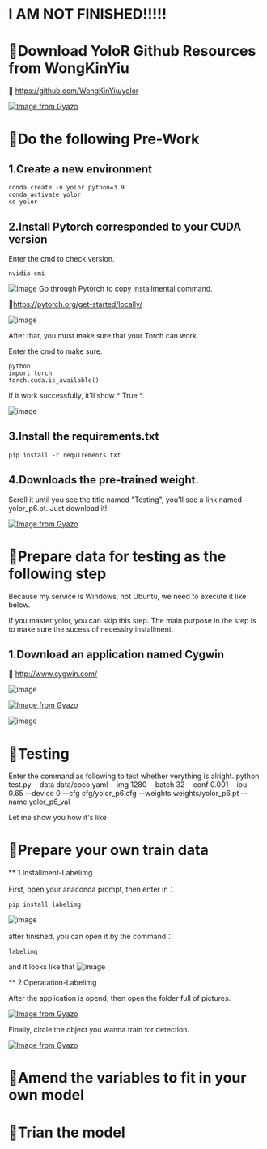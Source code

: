 I AM NOT FINISHED!!!!!
====

🔱Download YoloR Github Resources from WongKinYiu
====
🔗 https://github.com/WongKinYiu/yolor

[![Image from Gyazo](https://i.gyazo.com/9e069863952e4fbfb3427975592ae27e.gif)](https://gyazo.com/9e069863952e4fbfb3427975592ae27e)

🔱Do the following Pre-Work
====
## 1.Create a new environment

    conda create -n yolor python=3.9
    conda activate yolor
    cd yolor

## 2.Install Pytorch corresponded to your CUDA version

Enter the cmd to check version.

    nvidia-smi


![image](https://user-images.githubusercontent.com/46515944/184838709-c15d6adb-9829-4ff5-90ef-638a726b29f0.png)
Go through Pytorch to copy installmental command.

🔗https://pytorch.org/get-started/locally/

![image](https://user-images.githubusercontent.com/46515944/184838764-692471ae-0826-4822-9c15-dca76d9e8c6c.png)

After that, you must make sure that your Torch can work.

Enter the cmd to make sure.

    python
    import torch
    torch.cuda.is_available() 
    
If it work successfully, it'll show * True *.

![image](https://user-images.githubusercontent.com/46515944/184838899-23ed741a-6823-4ebf-9356-4457b170a53f.png)

## 3.Install the requirements.txt

    pip install -r requirements.txt

## 4.Downloads the pre-trained weight.

Scroll it until you see the title named "Testing", you'll see a link named yolor_p6.pt. Just download it!!

[![Image from Gyazo](https://i.gyazo.com/039fc4f3b616ec5c74ff7215a67fcdbc.gif)](https://gyazo.com/039fc4f3b616ec5c74ff7215a67fcdbc)

🔱Prepare data for testing as the following step
====
Because my service is Windows, not Ubuntu, we need to execute it like below.

If you master yolor, you can skip this step. The main purpose in the step is to make sure the sucess of necessiry installment.

## 1.Download an application named Cygwin

🔗 http://www.cygwin.com/

![image](https://user-images.githubusercontent.com/46515944/184843282-f1c646eb-be61-4585-ab8a-28f94747c8e4.png)

[![Image from Gyazo](https://i.gyazo.com/cf94d41e0aa2b41595b5f56af632b6c5.gif)](https://gyazo.com/cf94d41e0aa2b41595b5f56af632b6c5)

![image](https://user-images.githubusercontent.com/46515944/184843405-7398b87f-debd-4613-8067-e0d708c1c0c0.png)




🔱Testing 
====
Enter the command as following to test whether verything is alright.
        python test.py --data data/coco.yaml --img 1280 --batch 32 --conf 0.001 --iou 0.65 --device 0 --cfg cfg/yolor_p6.cfg --weights weights/yolor_p6.pt --name yolor_p6_val

Let me show you how it's like



🔱Prepare your own train data
====
** 1.Installment-Labelimg

First, open your anaconda prompt, then enter in：

    pip install labelimg
    
![image](https://user-images.githubusercontent.com/46515944/178677962-db8a83df-c66d-413c-a70c-2d169ecb1bff.png)

after finished, you can open it by the command：

    labelimg
    
and it looks like that
![image](https://user-images.githubusercontent.com/46515944/178678038-ef99ca39-8ba9-49a5-a825-c3a2260d7bb0.png)

** 2.Operatation-Labelimg

After the application is opend, then open the folder full of pictures.

[![Image from Gyazo](https://i.gyazo.com/ea4752782ba9b9ae41eeb2ac5aa7e3fc.gif)](https://gyazo.com/ea4752782ba9b9ae41eeb2ac5aa7e3fc)

Finally, circle the object you wanna train for detection.

[![Image from Gyazo](https://i.gyazo.com/5ea2cfa6f6463a4af9846d6c4a2d9900.gif)](https://gyazo.com/5ea2cfa6f6463a4af9846d6c4a2d9900)

🔱Amend the variables to fit in  your own model
====


🔱Trian the model
====

